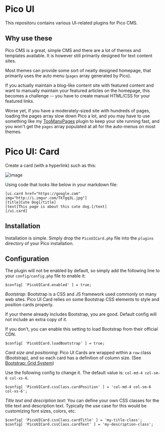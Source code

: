 # Pico UI

This repositoru contains various UI-related plugins for Pico CMS.

## Why use these

Pico CMS is a great, simple CMS and there are a lot of themes and templates available. It is however
still primarily designed for text content sites.

Most themes can provide some sort of neatly designed homepage, that primarily uses the auto menu
(`pages` array generated by Pico).

If you actually maintain a blog-like content site with featured content and want to manually maintain
your featured articles on the homepage, this becomes a challenge -- you have to create manual HTML/CSS
for your featured links.

Worse yet, if you have a moderately-sized site with hundreds of pages, loading the pages array slow
down Pico a lot, and you may have to use something like my [TooManyPages](https://github.com/bigicoin/PicoTooManyPages)
plugin to keep your site running fast, and you won't get the `pages` array populated at all for the
auto-menus on most themes.

# Pico UI: Card

Create a card (with a hyperlink) such as this:

![image](https://cloud.githubusercontent.com/assets/5854176/24847145/fc8b6728-1d73-11e7-9f25-11b93a3ae564.png)

Using code that looks like below in your markdown file:

```
[ui.card href="https://google.com" img="http://i.imgur.com/TkTgq3L.jpg"]
[title]Cute Dog[/title]
[text]This page is about this cute dog.[/text]
[/ui.card]
```

## Installation

Installation is simple. Simply drop the `PicoUICard.php` file into the `plugins` directory of your Pico installation.

## Configuration

The plugin will not be enabled by default, so simply add the following line to your
`config/config.php` file to enable it:

```
$config[ 'PicoUICard.enabled' ] = true;
```

*Bootstrap*: Bootstrap is a CSS and JS framework used commonly on many web sites. Pico UI Card relies on
some Bootstrap CSS elements to style and position cards properly.

If your theme already includes Bootstrap, you are good. Default config will not include an extra copy of it.

If you don't, you can enable this setting to load Bootstrap from their official CDN.

```
$config[ 'PicoUICard.loadBootstrap' ] = true;
```

*Card size and positioning*: Pico UI Cards are wrapped within a `row` class (Bootstrap), and so each card
has a definition of column size. (See [Bootstrap: Grid System](http://getbootstrap.com/css/#grid))

Use the following config to change it. The default value is: `col-md-4 col-sm-6 col-xs-6`.

```
$config[ 'PicoUICard.cssClass.cardPosition' ] = 'col-md-4 col-sm-6 col-xs-6';
```

*Title text and description text*: You can define your own CSS classes for the title text and description text.
Typically the use case for this would be customizing font sizes, colors, etc.

```
$config[ 'PicoUICard.cssClass.cardTitle' ] = 'my-title-class';
$config[ 'PicoUICard.cssClass.cardText' ] = 'my-description-class';
```
